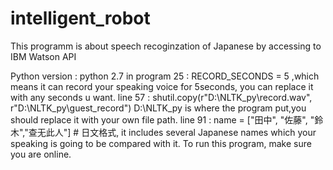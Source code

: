 # intelligent_robot
This programm is about speech recoginzation of Japanese by accessing to IBM Watson API

Python version : python 2.7
in program  25 : RECORD_SECONDS = 5  ,which means it can record your speaking voice for 5seconds, you can replace it with any seconds 
                  u want. 
 line 57  : shutil.copy(r"D:\NLTK_py\record.wav", r"D:\NLTK_py\guest_record")
            D:\NLTK_py is where the program put,you should replace it with your own file path.
 line 91 : name = ["田中", "佐藤", "鈴木","查无此人"]  # 日文格式,  it includes several Japanese names which your speaking  is going 
            to  be compared with it.
 To run this program, make sure you are online.
